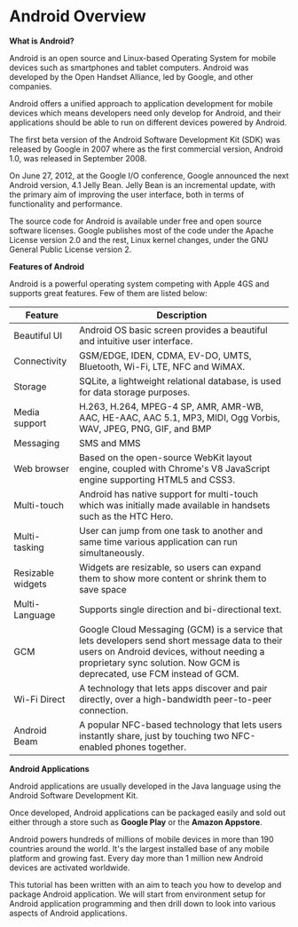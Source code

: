 # Android Overview

**What is Android?**

Android is an open source and Linux-based Operating System for mobile devices such as smartphones and tablet computers. Android was developed by the Open Handset Alliance, led by Google, and other companies.

Android offers a unified approach to application development for mobile devices which means developers need only develop for Android, and their applications should be able to run on different devices powered by Android.

The first beta version of the Android Software Development Kit (SDK) was released by Google in 2007 where as the first commercial version, Android 1.0, was released in September 2008.

On June 27, 2012, at the Google I/O conference, Google announced the next Android version, 4.1 Jelly Bean. Jelly Bean is an incremental update, with the primary aim of improving the user interface, both in terms of functionality and performance.

The source code for Android is available under free and open source software licenses. Google publishes most of the code under the Apache License version 2.0 and the rest, Linux kernel changes, under the GNU General Public License version 2.

**Features of Android**

Android is a powerful operating system competing with Apple 4GS and supports great features. Few of them are listed below:

Feature | Description
------- | -----------
Beautiful UI | Android OS basic screen provides a beautiful and intuitive user interface.
Connectivity | GSM/EDGE, IDEN, CDMA, EV-DO, UMTS, Bluetooth, Wi-Fi, LTE, NFC and WiMAX.
Storage | SQLite, a lightweight relational database, is used for data storage purposes.
Media support | H.263, H.264, MPEG-4 SP, AMR, AMR-WB, AAC, HE-AAC, AAC 5.1, MP3, MIDI, Ogg Vorbis, WAV, JPEG, PNG, GIF, and BMP
Messaging | SMS and MMS
Web browser | Based on the open-source WebKit layout engine, coupled with Chrome's V8 JavaScript engine supporting HTML5 and CSS3.
Multi-touch | Android has native support for multi-touch which was initially made available in handsets such as the HTC Hero.
Multi-tasking | User can jump from one task to another and same time various application can run simultaneously.
Resizable widgets | Widgets are resizable, so users can expand them to show more content or shrink them to save space
Multi-Language | Supports single direction and bi-directional text.
GCM | Google Cloud Messaging (GCM) is a service that lets developers send short message data to their users on Android devices, without needing a proprietary sync solution. Now GCM is deprecated, use FCM instead of GCM.
Wi-Fi Direct | A technology that lets apps discover and pair directly, over a high-bandwidth peer-to-peer connection.
Android Beam | A popular NFC-based technology that lets users instantly share, just by touching two NFC-enabled phones together.

**Android Applications**

Android applications are usually developed in the Java language using the Android Software Development Kit.

Once developed, Android applications can be packaged easily and sold out either through a store such as **Google Play** or the **Amazon Appstore**.

Android powers hundreds of millions of mobile devices in more than 190 countries around the world. It's the largest installed base of any mobile platform and growing fast. Every day more than 1 million new Android devices are activated worldwide.

This tutorial has been written with an aim to teach you how to develop and package Android application. We will start from environment setup for Android application programming and then drill down to look into various aspects of Android applications.
